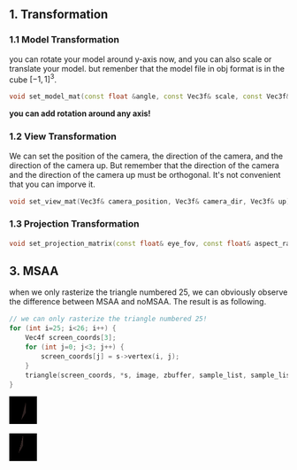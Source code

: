 ## 1. Transformation

### 1.1 Model Transformation

you can rotate your model around y-axis now, and you can also scale or translate your model. but remenber that the model file in obj format is in the cube $[-1, 1]^{3}$.

```cpp
void set_model_mat(const float &angle, const Vec3f& scale, const Vec3f& translate);
```

**you can add rotation around any axis!**

### 1.2 View Transformation

We can set the position of the camera, the direction of the camera, and the direction of the camera up. But remember that the direction of the camera and the direction of the camera up must be orthogonal. It's not convenient that you can imporve it.

```cpp
void set_view_mat(Vec3f& camera_position, Vec3f& camera_dir, Vec3f& up);
```

### 1.3 Projection Transformation

```cpp
void set_projection_matrix(const float& eye_fov, const float& aspect_ratio, const float& zNear, const float& zFar);
```

## 3. MSAA

when we only rasterize the triangle numbered 25, we can obviously observe the difference between MSAA and noMSAA. The result is as following.

```cpp
// we can only rasterize the triangle numbered 25!
for (int i=25; i<26; i++) {
    Vec4f screen_coords[3];
    for (int j=0; j<3; j++) {
        screen_coords[j] = s->vertex(i, j);
    }
    triangle(screen_coords, *s, image, zbuffer, sample_list, sample_list_color, near, far);
}
```

![MSAA](./result/gouraud_output_MSAA.png)

![noMSAA](./result/gouraud_output_noMSAA.png)
